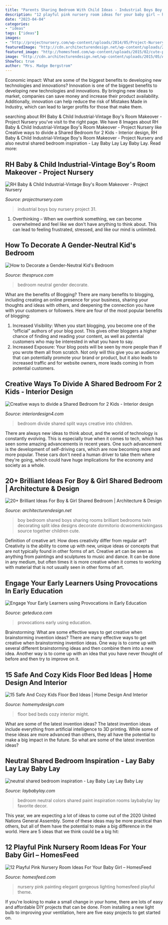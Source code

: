 ```yaml
---
title: "Parents Sharing Bedroom With Child Ideas - Industrial Boys Boy Nursery Project 31"
description: "12 playful pink nursery room ideas for your baby girl – homesfeed"
date: "2023-04-04"
categories:
- "ideas"
tags: ["ideas"]
images:
- "http://projectnursery.com/wp-content/uploads/2014/05/Project-Nursery_0203-1024x682.jpg"
featuredImage: "http://cdn.architecturendesign.net/wp-content/uploads/2015/05/AD-Shared-Bedroom-Boy-Girl-7.jpg"
featured_image: "http://homesfeed.com/wp-content/uploads/2015/02/cute-pinky-nursery-room-with-gorgeous-trees-decorative-wall-painting-and-elegant-classic-crib-with-golden-accent-on-the-sofa-feat-warm-large-ruh-in-a-sexy-chandelier-lighting.jpg"
image: "http://cdn.architecturendesign.net/wp-content/uploads/2015/05/AD-Shared-Bedroom-Boy-Girl-7.jpg"
ShowToc: true
author: "Mrs. Madge Bergstrom"
---
```



Economic impact: What are some of the biggest benefits to developing new technologies and innovations?
Innovation is one of the biggest benefits to developing new technologies and innovations. By bringing new ideas to market, companies can save money and increase their product availability. Additionally, innovation can help reduce the risk of Mistakes Made in Industry, which can lead to larger profits for those that make them.

	

		
searching about RH Baby &amp; Child Industrial-Vintage Boy&#039;s Room Makeover - Project Nursery you've visit to the right page. We have 8 Images about RH Baby &amp; Child Industrial-Vintage Boy&#039;s Room Makeover - Project Nursery like Creative ways to divide a Shared Bedroom for 2 Kids - Interior design, RH Baby &amp; Child Industrial-Vintage Boy&#039;s Room Makeover - Project Nursery and also neutral shared bedroom inspiration - Lay Baby Lay Lay Baby Lay. Read more:
		
    
## RH Baby &amp; Child Industrial-Vintage Boy&#039;s Room Makeover - Project Nursery

<img loading=lazy src="http://projectnursery.com/wp-content/uploads/2014/05/Project-Nursery_0203-1024x682.jpg" onerror="this.onerror=null;this.src='https://tse2.mm.bing.net/th?id=OIP.DGBG6GDvi4gz4KzMlwFg4wHaE7&amp;pid=15.1';" alt="RH Baby &amp; Child Industrial-Vintage Boy&#039;s Room Makeover - Project Nursery">

_Source: projectnursery.com_

>industrial boys boy nursery project 31. 

	

1) Overthinking – When we overthink something, we can become overwhelmed and feel like we don't have anything to think about. This can lead to feeling frustrated, stressed, and like our mind is unlimited.

    
## How To Decorate A Gender-Neutral Kid&#039;s Bedroom

<img loading=lazy src="https://fthmb.tqn.com/N9LXKw5r58M0krStk4aXZUV3zOo=/900x900/filters:fill(auto,1)/gender-neutral-bedroom-1-5771d47a5f9b58587521d18c.jpg" onerror="this.onerror=null;this.src='https://tse3.mm.bing.net/th?id=OIP._X3dbon_mMkRwNFfZZoDawHaHa&amp;pid=15.1';" alt="How to Decorate a Gender-Neutral Kid&#039;s Bedroom">

_Source: thespruce.com_

>bedroom neutral gender decorate. 

	

What are the benefits of Blogging?
There are many benefits to blogging, including creating an online presence for your business, sharing your thoughts and ideas with others, and deepening the connection you have with your customers or followers. Here are four of the most popular benefits of blogging: 
1. Increased Visibility: When you start blogging, you become one of the “official” authors of your blog post. This gives other bloggers a higher chance of finding and reading your content, as well as potential customers who may be interested in what you have to say. 
2. Increased Exposure: Your blog posts will be seen by more people than if you wrote them all from scratch. Not only will this give you an audience that can potentially promote your brand or product, but it also leads to increased traffic and for website owners, more leads coming in from potential customers. 

    
## Creative Ways To Divide A Shared Bedroom For 2 Kids - Interior Design

<img loading=lazy src="http://interiordesign4.com/wp-content/uploads/2013/12/divide-a-Shared-Bedroom-for-2-Kids-5.jpg" onerror="this.onerror=null;this.src='https://tse3.mm.bing.net/th?id=OIP.LQriC4mwUUomJZQDEHSz5QHaJl&amp;pid=15.1';" alt="Creative ways to divide a Shared Bedroom for 2 Kids - Interior design">

_Source: interiordesign4.com_

>bedroom divide shared split ways creative into children. 

	

There are always new ideas to think about, and the world of technology is constantly evolving. This is especially true when it comes to tech, which has seen some amazing advancements in recent years. One such advancement is the development of self-driving cars, which are now becoming more and more popular. These cars don't need a human driver to take them where they're going, which could have huge implications for the economy and society as a whole.

    
## 20+ Brilliant Ideas For Boy &amp; Girl Shared Bedroom | Architecture &amp; Design

<img loading=lazy src="http://cdn.architecturendesign.net/wp-content/uploads/2015/05/AD-Shared-Bedroom-Boy-Girl-7.jpg" onerror="this.onerror=null;this.src='https://tse1.mm.bing.net/th?id=OIP.B3b8984uJoQWMVXAnZo5eAHaE8&amp;pid=15.1';" alt="20+ Brilliant Ideas For Boy &amp; Girl Shared Bedroom | Architecture &amp; Design">

_Source: architecturendesign.net_

>boy bedroom shared boys sharing rooms brilliant bedrooms twin decorating split idea designs decorate dormitorio dcwomenkickingass source together children cute. 

	

Definition of creative art: How does creativity differ from regular art?
Creativity is the ability to come up with new, unique ideas or concepts that are not typically found in other forms of art. Creative art can be seen as anything from paintings and sculptures to music and dance. It can be done in any medium, but often times it is more creative when it comes to working with material that is not usually seen in other forms of art.

    
## Engage Your Early Learners Using Provocations In Early Education

<img loading=lazy src="https://www.geteduca.com/wp-content/uploads/2016/06/willowschool.jpg" onerror="this.onerror=null;this.src='https://tse1.mm.bing.net/th?id=OIP.10ZHcQK0r4rHn1RwJlgKxQHaJ4&amp;pid=15.1';" alt="Engage Your Early Learners using Provocations in Early Education">

_Source: geteduca.com_

>provocations early using education. 

	

Brainstorming: What are some effective ways to get creative when brainstorming invention ideas?
There are many effective ways to get creative when brainstorming invention ideas. One way is to come up with several different brainstorming ideas and then combine them into a new idea. Another way is to come up with an idea that you have never thought of before and then try to improve on it.

    
## 15 Safe And Cozy Kids Floor Bed Ideas | Home Design And Interior

<img loading=lazy src="http://homemydesign.com/wp-content/uploads/2017/05/simple-kids-floor-beds-decor-with-wall-bookshelves.jpg" onerror="this.onerror=null;this.src='https://tse2.mm.bing.net/th?id=OIP.-VCZisHkBMfQUulPWpVb0AHaJ4&amp;pid=15.1';" alt="15 Safe And Cozy Kids Floor Bed Ideas | Home Design And Interior">

_Source: homemydesign.com_

>floor bed beds cozy interior might. 

	

What are some of the latest invention ideas?
The latest invention ideas include everything from artificial intelligence to 3D printing. While some of these ideas are more advanced than others, they all have the potential to make a big impact in the future. So what are some of the latest invention ideas?

    
## Neutral Shared Bedroom Inspiration - Lay Baby Lay Lay Baby Lay

<img loading=lazy src="http://res.cloudinary.com/laybabylay/image/upload/v1470619553/camp-jeejee-30_ymvkao.jpg" onerror="this.onerror=null;this.src='https://tse4.mm.bing.net/th?id=OIP.ULjpSYLfxcdkQEHG_D2WnAHaLH&amp;pid=15.1';" alt="neutral shared bedroom inspiration - Lay Baby Lay Lay Baby Lay">

_Source: laybabylay.com_

>bedroom neutral colors shared paint inspiration rooms laybabylay lay favorite decor. 

	

This year, we are expecting a lot of ideas to come out of the 2020 United Nations General Assembly. Some of these ideas may be more practical than others, but all of them have the potential to make a big difference in the world. Here are 5 ideas that we think could be a big hit:

    
## 12 Playful Pink Nursery Room Ideas For Your Baby Girl – HomesFeed

<img loading=lazy src="http://homesfeed.com/wp-content/uploads/2015/02/cute-pinky-nursery-room-with-gorgeous-trees-decorative-wall-painting-and-elegant-classic-crib-with-golden-accent-on-the-sofa-feat-warm-large-ruh-in-a-sexy-chandelier-lighting.jpg" onerror="this.onerror=null;this.src='https://tse3.mm.bing.net/th?id=OIP.t0yK4SS1X7V3T94QV2Qz-gHaE8&amp;pid=15.1';" alt="12 Playful Pink Nursery Room Ideas For Your Baby Girl – HomesFeed">

_Source: homesfeed.com_

>nursery pink painting elegant gorgeous lighting homesfeed playful theme. 

	

If you're looking to make a small change in your home, there are lots of easy and affordable DIY projects that can be done. From installing a new light bulb to improving your ventilation, here are five easy projects to get started on.

